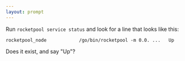 ```yaml
---
layout: prompt
---
```


Run `rocketpool service status` and look for a line that looks like this:
```
rocketpool_node            /go/bin/rocketpool -m 0.0. ...   Up                                                                                                                                          
```

Does it exist, and say "Up"?
